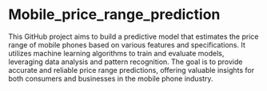# Mobile_price_range_prediction
This GitHub project aims to build a predictive model that estimates the price range of mobile phones based on various features and specifications. It utilizes machine learning algorithms to train and evaluate models, leveraging data analysis and pattern recognition. The goal is to provide accurate and reliable price range predictions, offering valuable insights for both consumers and businesses in the mobile phone industry.
